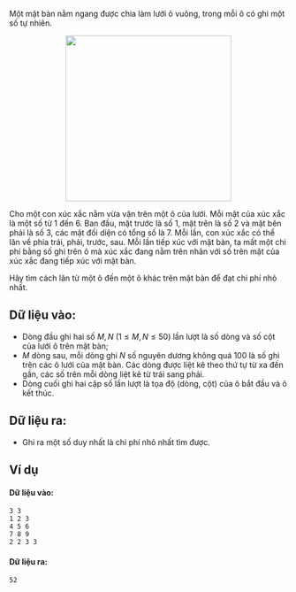 Một mặt bàn nằm ngang được chia làm lưới ô vuông, trong mỗi ô có ghi một số tự nhiên.

<center><img src="/images/problems/692/XUCXAC.png" width="300px" /></center>

Cho một con xúc xắc nằm vừa vặn trên một ô của lưới. Mỗi mặt của xúc xắc là một số từ $1$ đến $6$. Ban đầu, mặt trước là số $1$, mặt trên là số $2$ và mặt bên phải là số $3$, các mặt đối diện có tổng số là $7$. Mỗi lần, con xúc xắc có thể lăn về phía trái, phải, trước, sau. Mỗi lần tiếp xúc với mặt bàn, ta mất một chi phí bằng số ghi trên ô mà xúc xắc đang nằm trên nhân với số trên mặt của xúc xắc đang tiếp xúc với mặt bàn.

Hãy tìm cách lăn từ một ô đến một ô khác trên mặt bàn để đạt chi phí nhỏ nhất.

## Dữ liệu vào:
- Dòng đầu ghi hai số $M, N\ (1 ≤ M, N ≤ 50)$ lần lượt là số dòng và số cột của lưới ô trên mặt bàn;
- $M$ dòng sau, mỗi dòng ghi $N$ số nguyên dương không quá $100$ là số ghi trên các ô lưới của mặt bàn. Các dòng được liệt kê theo thứ tự từ xa đến gần, các số trên mỗi dòng liệt kê từ trái sang phải.
- Dòng cuối ghi hai cặp số lần lượt là tọa độ (dòng, cột) của ô bắt đầu và ô kết thúc.

## Dữ liệu ra:
- Ghi ra một số duy nhất là chi phí nhỏ nhất tìm được.

## Ví dụ
#### Dữ liệu vào:
```
3 3
1 2 3
4 5 6
7 8 9
2 2 3 3
```

#### Dữ liệu ra:
```
52
```